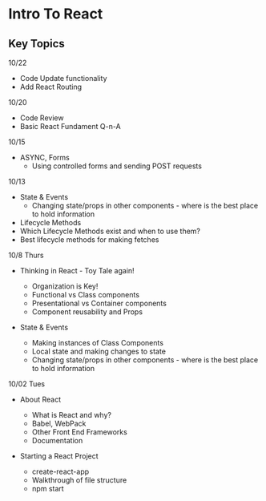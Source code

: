 # Intro To React

## Key Topics
10/22
* Code Update functionality
* Add React Routing  

10/20
* Code Review
* Basic React Fundament Q-n-A


10/15
* ASYNC, Forms
  * Using controlled forms and sending POST requests


10/13
* State & Events
  * Changing state/props in other components - where is the best place to hold information
* Lifecycle Methods
* Which Lifecycle Methods exist and when to use them?
* Best lifecycle methods for making fetches


10/8 Thurs
* Thinking in React - Toy Tale again!
  * Organization is Key!
  * Functional vs Class components
  * Presentational vs Container components
  * Component reusability and Props

* State & Events
  * Making instances of Class Components
  * Local state and making changes to state
  * Changing state/props in other components - where is the best place to hold information

10/02 Tues
* About React
  * What is React and why?
  * Babel, WebPack
  * Other Front End Frameworks
  * Documentation

* Starting a React Project
  * create-react-app
  * Walkthrough of file structure
  * npm start
  